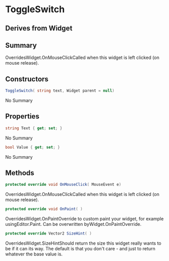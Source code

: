 # ToggleSwitch

## Derives from Widget

## Summary

OverridesWidget.OnMouseClickCalled when this widget is left clicked (on mouse release).
## Constructors

```c#
ToggleSwitch( string text, Widget parent = null) 
```
No Summary
## Properties

```c#
string Text { get; set; } 
```
No Summary
```c#
bool Value { get; set; } 
```
No Summary
## Methods

```c#
protected override void OnMouseClick( MouseEvent e) 
```
OverridesWidget.OnMouseClickCalled when this widget is left clicked (on mouse release).
```c#
protected override void OnPaint( ) 
```
OverridesWidget.OnPaintOverride to custom paint your widget, for example usingEditor.Paint. Can be overwritten byWidget.OnPaintOverride.
```c#
protected override Vector2 SizeHint( ) 
```
OverridesWidget.SizeHintShould return the size this widget really wants to be if it can its way. The default
is that you don't care - and just to return whatever the base value is.
